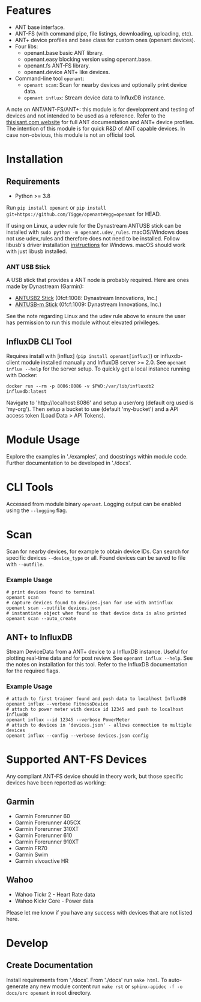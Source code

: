 # Features

* ANT base interface.
* ANT-FS (with command pipe, file listings, downloading, uploading, etc).
* ANT+ device profiles and base class for custom ones (openant.devices).
* Four libs:
    * openant.base basic ANT library.
    * openant.easy blocking version using openant.base.
    * openant.fs ANT-FS library.
    * openant.device ANT+ like devices.
* Command-line tool `openant`:
    * `openant scan`: Scan for nearby devices and optionally print device data.
    * `openant influx`: Stream device data to InfluxDB instance.

A note on ANT/ANT-FS/ANT+: this module is for development and testing of devices and not intended to be used as a reference. Refer to the [thisisant.com website](https://www.thisisant.com/) for full ANT documentation and ANT+ device profiles. The intention of this module is for quick R&D of ANT capable devices. In case non-obvious, this module is not an official tool.

# Installation

## Requirements

* Python >= 3.8

Run `pip install openant` or `pip install git+https://github.com/Tigge/openant#egg=openant` for HEAD.

If using on Linux, a udev rule for the Dynastream ANTUSB stick can be installed with `sudo python -m openant.udev_rules`. macOS/Windows does not use udev_rules and therefore does not need to be installed. Follow libusb's driver installation [instructions](https://github.com/libusb/libusb/wiki/Windows#Driver_Installation) for Windows. macOS should work with just libusb installed.

### ANT USB Stick

A USB stick that provides a ANT node is probably required. Here are ones made by Dynastream (Garmin):

* [ANTUSB2 Stick](http://www.thisisant.com/developer/components/antusb2/) (0fcf:1008: Dynastream Innovations, Inc.)
* [ANTUSB-m Stick](http://www.thisisant.com/developer/components/antusb-m/) (0fcf:1009: Dynastream Innovations, Inc.)

See the note regarding Linux and the udev rule above to ensure the user has permission to run this module without elevated privileges.

## InfluxDB CLI Tool

Requires install with [influx] (`pip install openant[influx]`) or influxdb-client module installed manually and InfluxDB server >= 2.0. See `openant influx --help` for the server setup. To quickly get a local instance running with Docker:

```
docker run --rm -p 8086:8086 -v $PWD:/var/lib/influxdb2 influxdb:latest
```

Navigate to 'http://localhost:8086' and setup a user/org (default org used is 'my-org'). Then setup a bucket to use (default 'my-bucket') and a API access token (Load Data > API Tokens).

# Module Usage

Explore the examples in './examples', and docstrings within module code. Further documentation to be developed in './docs'.

# CLI Tools

Accessed from module binary `openant`. Logging output can be enabled using the `--logging` flag.

# Scan

Scan for nearby devices, for example to obtain device IDs. Can search for specific devices `--device_type` or all. Found devices can be saved to file with `--outfile`.

### Example Usage

```
# print devices found to terminal
openant scan
# capture devices found to devices.json for use with antinflux
openant scan --outfile devices.json
# instantiate object when found so that device data is also printed
openant scan --auto_create
```

## ANT+ to InfluxDB

Stream DeviceData from a ANT+ device to a InfluxDB instance. Useful for plotting real-time data and for post review. See `openant influx --help`. See the notes on installation for this tool. Refer to the InfluxDB documentation for the required flags.

### Example Usage

```
# attach to first trainer found and push data to localhost InfluxDB
openant influx --verbose FitnessDevice
# attach to power meter with device id 12345 and push to localhost InfluxDB
openant influx --id 12345 --verbose PowerMeter
# attach to devices in 'devices.json' - allows connection to multiple devices
openant influx --config --verbose devices.json config
```

# Supported ANT-FS Devices

Any compliant ANT-FS device should in theory work, but those specific devices have been reported as working:

## Garmin

 - Garmin Forerunner 60
 - Garmin Forerunner 405CX
 - Garmin Forerunner 310XT
 - Garmin Forerunner 610
 - Garmin Forerunner 910XT
 - Garmin FR70
 - Garmin Swim
 - Garmin vívoactive HR

## Wahoo

 - Wahoo Tickr 2 - Heart Rate data
 - Wahoo Kickr Core - Power data
 
Please let me know if you have any success with devices that are not listed here.

# Develop

## Create Documentation

Install requirements from './docs'. From './docs' run `make html`. To auto-generate any new module content run `make rst` or `sphinx-apidoc -f -o docs/src openant` in root directory.
